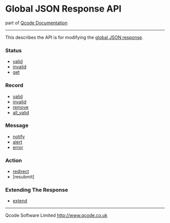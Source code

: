 Global JSON Response API
===================
part of [Qcode Documentation](index.md)

* * *

This describes the API is for modifying the [global JSON response].

### Status

* [valid](procs/response_status_valid.md)
* [invalid](procs/response_status_invalid.md)
* [get](procs/response_status_get.md)

### Record

* [valid]
* [invalid]
* [remove]
* [all_valid]

### Message

* [notify]
* [alert]
* [error]

### Action

* [redirect]
* [resubmit]

### Extending The Response

* [extend]

* * *

Qcode Software Limited <http://www.qcode.co.uk>

[valid]: procs/response_record_valid.md
[invalid]: procs/response_record_invalid.md
[remove]: procs/response_record_remove.md
[all_valid]: procs/response_record_all_valid.md
[notify]: procs/response_message_notify.md
[alert]: procs/response_message_alert.md
[error]: procs/response_message_error.md
[redirect]: procs/response_action_redirect.md
[extend]: procs/response_extend.md

[global JSON response]: global-json-response.md
